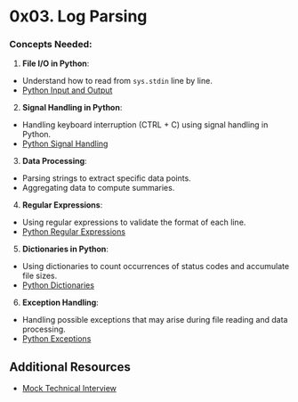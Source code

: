 # 0x03. Log Parsing #
### Concepts Needed:

1. **File I/O in Python**:

- Understand how to read from `sys.stdin` line by line.
- [Python Input and Output](https://docs.python.org/3/tutorial/inputoutput.html)
2. **Signal Handling in Python**:

- Handling keyboard interruption (CTRL + C) using signal handling in Python.
- [Python Signal Handling](https://docs.python.org/3/library/signal.html)
3. **Data Processing**:

- Parsing strings to extract specific data points.
- Aggregating data to compute summaries.
4. **Regular Expressions**:

- Using regular expressions to validate the format of each line.
- [Python Regular Expressions](https://docs.python.org/3/library/re.html)
5. **Dictionaries in Python**:

- Using dictionaries to count occurrences of status codes and accumulate file sizes.
- [Python Dictionaries](https://docs.python.org/3/tutorial/datastructures.html#dictionaries)
6. **Exception Handling**:

- Handling possible exceptions that may arise during file reading and data processing.
- [Python Exceptions](https://docs.python.org/3/tutorial/errors.html)

## Additional Resources
- [Mock Technical Interview](https://www.youtube.com/watch?feature=shared&v=5dRTK-_Bzd0)
